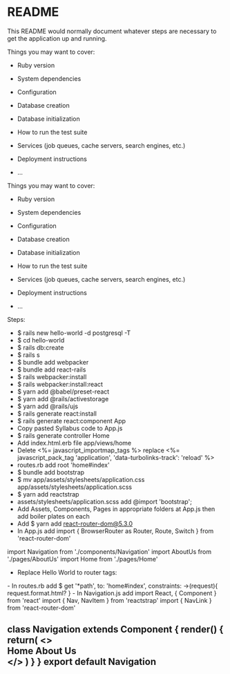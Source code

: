 # README

This README would normally document whatever steps are necessary to get the
application up and running.

Things you may want to cover:

* Ruby version

* System dependencies

* Configuration

* Database creation

* Database initialization

* How to run the test suite

* Services (job queues, cache servers, search engines, etc.)

* Deployment instructions

* ...

Things you may want to cover:

* Ruby version

* System dependencies

* Configuration

* Database creation

* Database initialization

* How to run the test suite

* Services (job queues, cache servers, search engines, etc.)

* Deployment instructions

* ...

Steps:
- $ rails new hello-world -d postgresql -T
- $ cd hello-world
- $ rails db:create
- $ rails s
- $ bundle add webpacker
- $ bundle add react-rails
- $ rails webpacker:install
- $ rails webpacker:install:react
- $ yarn add @babel/preset-react
- $ yarn add @rails/activestorage
- $ yarn add @rails/ujs
- $ rails generate react:install
- $ rails generate react:component App
- Copy pasted Syllabus code to App.js
- $ rails generate controller Home
-  Add index.html.erb file app/views/home
- Delete  <%= javascript_importmap_tags %> replace <%= javascript_pack_tag 'application', 'data-turbolinks-track': 'reload' %>
- routes.rb add root 'home#index'
- $ bundle add bootstrap
- $ mv app/assets/stylesheets/application.css app/assets/stylesheets/application.scss
- $ yarn add reactstrap
- assets/stylesheets/application.scss add @import 'bootstrap';
- Add Assets, Components, Pages in appropriate folders at App.js then add boiler plates on each
- Add $ yarn add react-router-dom@5.3.0
- In App.js add import {
  BrowserRouter as  Router,
  Route,
  Switch
} from 'react-router-dom'

import Navigation from './components/Navigation'
import AboutUs from './pages/AboutUs'
import Home from './pages/Home'
- Replace Hello World to router tags:
<Router>
  <Navigation />
  <Switch>
    <Route exact path="/" component={Home} />
    <Route path="/about" component={AboutUs} />
  </Switch>
</Router>
- In routes.rb add $ get '*path', to: 'home#index', constraints: ->(request){ request.format.html? }
- In Navigation.js add import React, { Component } from 'react'
import { Nav, NavItem } from 'reactstrap'
import { NavLink } from 'react-router-dom'

class Navigation extends Component {
  render() {
    return(
      <>
        <Nav>
          <NavItem>
            <NavLink to="/" className="nav-link">Home</NavLink>
          </NavItem>
          <NavItem>
            <NavLink to="/about" className="nav-link">About Us</NavLink>
          </NavItem>
        </Nav>
      </>
    )
  }
}
export default Navigation
- 